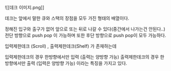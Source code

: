 ![[데크 이미지.png]]

데크는 앞에서 말한 큐와 스택의 장점을 모두 가진 형태의 배열이다. 

정해진 입구와 출구가 없어 앞으로 또는 뒤로 나갈 수 있다(중간에서 나가는건 안된다..)  
전단 방향으로 push pop 이 가능하며 또한 후단 방향으로 push pop이 모두 가능하다.  




입력제한데크 (Scroll) , 출력제한데크(SheIf) 가 존재하는데 

입력제한데크의 경우 한방향에서만 입력 (출력는 양방향 가능)
출력제한데크의 경우 한방향에서만 출력 (입력은 양방향 가능)
이라는 특징을 가지고 있다.  

